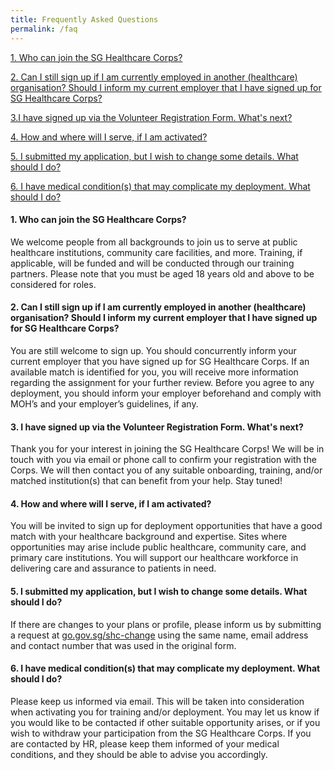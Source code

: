 ```yaml
---
title: Frequently Asked Questions
permalink: /faq
---
```

[1. Who can join the SG Healthcare Corps?](###1-who-can-join-the-sg-healthcare-corps)

[2. Can I still sign up if I am currently employed in another (healthcare) organisation? Should I inform my current employer that I have signed up for SG Healthcare Corps?](###2-can-i-still-sign-up-if-i-am-currently-employed-in-another-healthcare-organisation-should-i-inform-my-current-employer-that-i-have-signed-up-for-sg-healthcare-corps)

[3.I have signed up via the Volunteer Registration Form. What's next?](###3-i-have-signed-up-via-the-volunteer-registration-form-whats-next)

[4. How and where will I serve, if I am activated?](###4-how-and-where-will-i-serve-if-I-am-activated)

[5. I submitted my application, but I wish to change some details. What should I do?](###5-i-submitted-my-application-but-i-wish-to-change-some-details-what-should-i-do)

[6. I have medical condition(s) that may complicate my deployment. What should I do?](###6-i-have-medical-conditions-that-may-complicate-my-deployment-what-should-i-do)

#### 1. Who can join the SG Healthcare Corps?
We welcome people from all backgrounds to join us to serve at public healthcare institutions, community care facilities, and more. Training, if applicable, will be funded and will be conducted through our training partners. Please note that you must be aged 18 years old and above to be considered for roles.

#### 2. Can I still sign up if I am currently employed in another (healthcare) organisation? Should I inform my current employer that I have signed up for SG Healthcare Corps? 
You are still welcome to sign up. You should concurrently inform your current employer that you have signed up for SG Healthcare Corps. If an available match is identified for you, you will receive more information regarding the assignment for your further review. Before you agree to any deployment, you should inform your employer beforehand and comply with MOH’s and your employer’s guidelines, if any.

#### 3. I have signed up via the Volunteer Registration Form. What's next?
Thank you for your interest in joining the SG Healthcare Corps! We will be in touch with you via email or phone call to confirm your registration with the Corps. We will then contact you of any suitable onboarding, training, and/or matched institution(s) that can benefit from your help. Stay tuned!

#### 4. How and where will I serve, if I am activated?
You will be invited to sign up for deployment opportunities that have a good match with your healthcare background and expertise. Sites where opportunities may arise include public healthcare, community care, and primary care institutions. You will support our healthcare workforce in delivering care and assurance to patients in need.

#### 5. I submitted my application, but I wish to change some details. What should I do?
If there are changes to your plans or profile, please inform us by submitting a request at [go.gov.sg/shc-change](go.gov.sg/shc-change) using the same name, email address and contact number that was used in the original form. 

#### 6. I have medical condition(s) that may complicate my deployment. What should I do?
Please keep us informed via email. This will be taken into consideration when activating you for training and/or deployment. You may let us know if you would like to be contacted if other suitable opportunity arises, or if you wish to withdraw your participation from the SG Healthcare Corps. If you are contacted by HR, please keep them informed of your medical conditions, and they should be able to advise you accordingly.